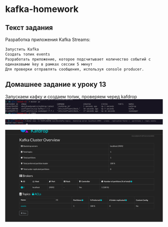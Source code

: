 # kafka-homework

## Текст задания

Разработка приложения Kafka Streams:

    Запустить Kafka
    Создать топик events
    Разработать приложение, которое подсчитывает количество событий с одинаковыми key в рамках сессии 5 минут
    Для проверки отправлять сообщения, используя console producer.


## Домашнее задание к уроку 13


Запускаем кафку и создаем топик, проверяем черед kafdrop
![2024-11-17_17-17.png](2024-11-17_17-17.png)

![2024-11-17_17-18.png](2024-11-17_17-18.png)

![2024-11-17_17-18_1.png](2024-11-17_17-18_1.png)